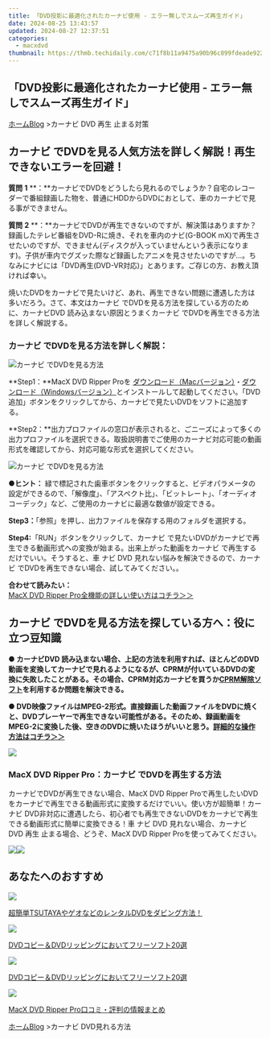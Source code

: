 ```yaml
---
title: 「DVD投影に最適化されたカーナビ使用 - エラー無しでスムーズ再生ガイド」
date: 2024-08-25 13:43:57
updated: 2024-08-27 12:37:51
categories:
  - macxdvd
thumbnail: https://thmb.techidaily.com/c71f8b11a9475a90b96c899fdeade9228f855c7ed46c02973b8fefdc10e6507c.jpg
---
```


## 「DVD投影に最適化されたカーナビ使用 - エラー無しでスムーズ再生ガイド」

[ホーム](https://tools.techidaily.com/macxdvd/products/)[Blog](https://tools.techidaily.com/macxdvd/products/) \>カーナビ DVD 再生 止まる対策

## カーナビ でDVDを見る人気方法を詳しく解説！再生できないエラーを回避！

**質問** **1** **：**カーナビでDVDをどうしたら見れるのでしょうか？自宅のレコーダーで番組録画した物を、普通にHDDからDVDにおとして、車のカーナビで見る事ができません。 

**質問** **2** **：**カーナビでDVDが再生できないのですが、解決策はありますか？録画したテレビ番組をDVD-Rに焼き、それを車内のナビ(G-BOOK mX)で再生させたいのですが、できません(ディスクが入っていませんという表示になります)。子供が車内でグズッた際など録画したアニメを見させたいのですが…。ちなみにナビには「DVD再生(DVD-VR対応)」とあります。ご存じの方、お教え頂ければ幸い。 

焼いたDVDをカーナビで見たいけど、あれ、再生できない問題に遭遇した方は多いだろう。さて、本文はカーナビ でDVDを見る方法を探している方のために、カーナビDVD 読み込まない原因とうまくカーナビ でDVDを再生できる方法を詳しく解説する。 



### カーナビ でDVDを見る方法を詳しく解説： 

![カーナビ でDVDを見る方法](https://www.macxdvd.com/blog/img/drp-mj-20171212-01.jpg) 

**Step1：**MacX DVD Ripper Proを [ダウンロード（Macバージョン）](https://tools.techidaily.com/macxdvd/products/)・[ダウンロード（Windowsバージョン）](https://tools.techidaily.com/macxdvd/products/)とインストールして起動してください。「DVD追加」ボタンをクリックしてから、カーナビで見たいDVDをソフトに追加する。

**Step2：**出力プロファイルの窓口が表示されると、ごニーズによって多くの出力プロファイルを選択できる。取扱説明書でご使用のカーナビ対応可能の動画形式を確認してから、対応可能な形式を選択してください。  



![カーナビ でDVDを見る方法](https://www.macxdvd.com/blog/img/drp-mj-20171212-02.jpg) 

  
**●ヒント：** 緑で標記された歯車ボタンをクリックすると、ビデオパラメータの設定ができるので、「解像度」、「アスペクト比」、「ビットレート」、「オーディオコーデック」など、ご使用のカーナビに最適な数値が設定できる。

**Step3：**「参照」を押し、出力ファイルを保存する用のフォルダを選択する。

**Step4:**「RUN」ボタンをクリックして、カーナビ で見たいDVDがカーナビで再生できる動画形式への変換が始まる。出来上がった動画をカーナビ で再生するだけでいい。そうすると、車 ナビ DVD 見れない悩みを解決できるので、カーナビ でDVDを再生できない場合、試してみてください。。

**合わせて読みたい：**  
[MacX DVD Ripper Pro全機能の詳しい使い方はコチラ＞＞](https://tools.techidaily.com/macxdvd/products/)



## **カーナビ でDVDを見る方法を探している方へ：役に立つ豆知識**

**● カーナビDVD 読み込まない場合、上記の方法を利用すれば、ほとんどのDVD動画を変換してカーナビで見れるようになるが、CPRMが付いているDVDの変換に失敗したことがある。その場合、CPRM対応カーナビを買うか[CPRM解除ソフト](https://tools.techidaily.com/macxdvd/products/)を利用するか問題を解決できる。**

**● DVD映像ファイルはMPEG-2形式。直接録画した動画ファイルをDVDに焼くと、DVDプレーヤーで再生できない可能性がある。そのため、録画動画をMPEG-2に変換した後、空きのDVDに焼いたほうがいいと思う。[詳細的な操作方法はコチラ＞＞](https://tools.techidaily.com/macxdvd/products/)**



![](https://www.macxdvd.com/blog/../seoimage/dvd-ripperu.png) 

### MacX DVD Ripper Pro：カーナビ でDVDを再生する方法

カーナビでDVDが再生できない場合、MacX DVD Ripper Proで再生したいDVDをカーナビで再生できる動画形式に変換するだけでいい。使い方が超簡単！カーナビ DVD非対応に遭遇したら、初心者でも再生できないDVDをカーナビで再生できる動画形式に簡単に変換できる！車 ナビ DVD 見れない場合、カーナビ DVD 再生 止まる場合、どうぞ、MacX DVD Ripper Proを使ってみてください。

[![](https://www.macxdvd.com/blog/new-fourteen/mac.png)](https://tools.techidaily.com/macxdvd/products/)[![](https://www.macxdvd.com/blog/new-fourteen/winx.png)](https://tools.techidaily.com/macxdvd/products/)



## あなたへのおすすめ

![](https://www.macxdvd.com/blog/img/drp-mj-20170508-01.jpg) 

[超簡単TSUTAYAやゲオなどのレンタルDVDをダビング方法！](https://tools.techidaily.com/macxdvd/products/)

![](https://www.macxdvd.com/blog/img/drp-mj-20170428-05.jpg) 

[DVDコピー＆DVDリッピングにおいてフリーソフト20選](https://tools.techidaily.com/macxdvd/products/)

![](https://www.macxdvd.com/blog/img/drp-mj-20170428-05.jpg) 

[DVDコピー＆DVDリッピングにおいてフリーソフト20選](https://tools.techidaily.com/macxdvd/products/)

![](https://www.macxdvd.com/blog/img/drp-mj-20170428-03.jpg) 

[MacX DVD Ripper Pro口コミ・評判の情報まとめ](https://tools.techidaily.com/macxdvd/products/) 



[ホーム](https://tools.techidaily.com/macxdvd/products/)[Blog](https://tools.techidaily.com/macxdvd/products/) \>カーナビ DVD見れる方法

<ins class="adsbygoogle"
     style="display:block"
     data-ad-format="autorelaxed"
     data-ad-client="ca-pub-7571918770474297"
     data-ad-slot="1223367746"></ins>



<ins class="adsbygoogle"
     style="display:block"
     data-ad-client="ca-pub-7571918770474297"
     data-ad-slot="8358498916"
     data-ad-format="auto"
     data-full-width-responsive="true"></ins>
